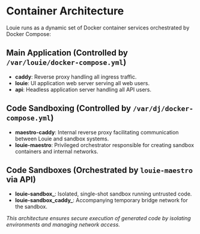 # Container Architecture

Louie runs as a dynamic set of Docker container services orchestrated by Docker Compose:

## Main Application (Controlled by `/var/louie/docker-compose.yml`)

- **caddy**: Reverse proxy handling all ingress traffic.
- **louie**: UI application web server serving all web users.
- **api**: Headless application server handling all API users.

## Code Sandboxing (Controlled by `/var/dj/docker-compose.yml`)

- **maestro-caddy**: Internal reverse proxy facilitating communication between Louie and sandbox systems.
- **louie-maestro**: Privileged orchestrator responsible for creating sandbox containers and internal networks.

## Code Sandboxes (Orchestrated by `louie-maestro` via API)

- **louie-sandbox_<id>**: Isolated, single-shot sandbox running untrusted code.
- **louie-sandbox_caddy_<id>**: Accompanying temporary bridge network for the sandbox.

*This architecture ensures secure execution of generated code by isolating environments and managing network access.*